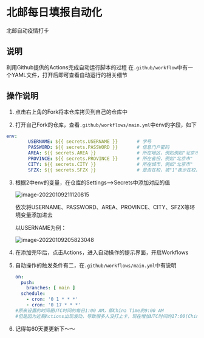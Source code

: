 

# 北邮每日填报自动化

北邮自动疫情打卡

## 说明
利用Github提供的Actions完成自动运行脚本的过程
在`.github/workflow`中有一个YAML文件，打开后即可查看自动运行的相关细节

## 操作说明
1. 点击右上角的Fork将本仓库拷贝到自己的仓库中

2. 打开自己Fork的仓库，查看`.github/workflows/main.yml`中env的字段，如下

  ``` yaml
  env:
          USERNAME: ${{ secrets.USERNAME }}       # 学号
          PASSWORD: ${{ secrets.PASSWORD }}       # 信息门户密码
          AREA: ${{ secrets.AREA }}               # 所在地区，例如例如"北京市 海淀区"，用空格号隔开
          PROVINCE: ${{ secrets.PROVINCE }}       # 所在省份，例如"北京市"
          CITY: ${{ secrets.CITY }}               # 所在城市，例如"北京市"
          SFZX: ${{ secrets.SFZX }}               # 是否在校，填"1"表示在校，"0"表示不在
  ```

3. 根据2中env的变量，在仓库的Settings-->Secrets中添加对应的值

   ![image-20220109211120815](https://images.xiaoniuren666.com/img/image-20220109211120815.png)

   依次将USERNAME、PASSWORD、AREA、PROVINCE、CITY、SFZX等环境变量添加进去

   以USERNAME为例：

   ![image-20220109205823048](https://images.xiaoniuren666.com/img/image-20220109205823048.png)

4. 在添加完毕后，点击Actions，进入自动操作的提示界面，开启Workflows

5. 自动操作的触发条件有二，在`.github/workflows/main.yml`中有说明

   ``` yaml
   on:
     push:
       branches: [ main ]
     schedule:
       - cron: '0 1 * * *'
       - cron: '0 17 * * *'
   #原来设置的时间是UTC时间的每日1:00 AM，即China Time的9:00 AM
   #但是因为近期Actions出现波动，导致很多人没打上卡，现在增加UTC时间的17:00(China Time次日1:00)
   ```

6. 记得每60天要更新下～～
